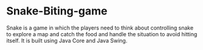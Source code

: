 # Snake-Biting-game
Snake is a game in which the players need to think about controlling snake to explore a map and catch the food and handle the situation to avoid hitting itself. It is built using Java Core and Java Swing.
